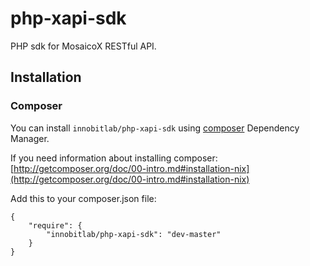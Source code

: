 # php-xapi-sdk #

PHP sdk for MosaicoX RESTful API.

## Installation ##

### Composer ###

You can install `innobitlab/php-xapi-sdk` using [composer](http://getcomposer.org/) Dependency Manager.

If you need information about installing composer: [http://getcomposer.org/doc/00-intro.md#installation-nix](http://getcomposer.org/doc/00-intro.md#installation-nix)

Add this to your composer.json file:

	{
    	"require": {
        	"innobitlab/php-xapi-sdk": "dev-master"
    	}
	}





